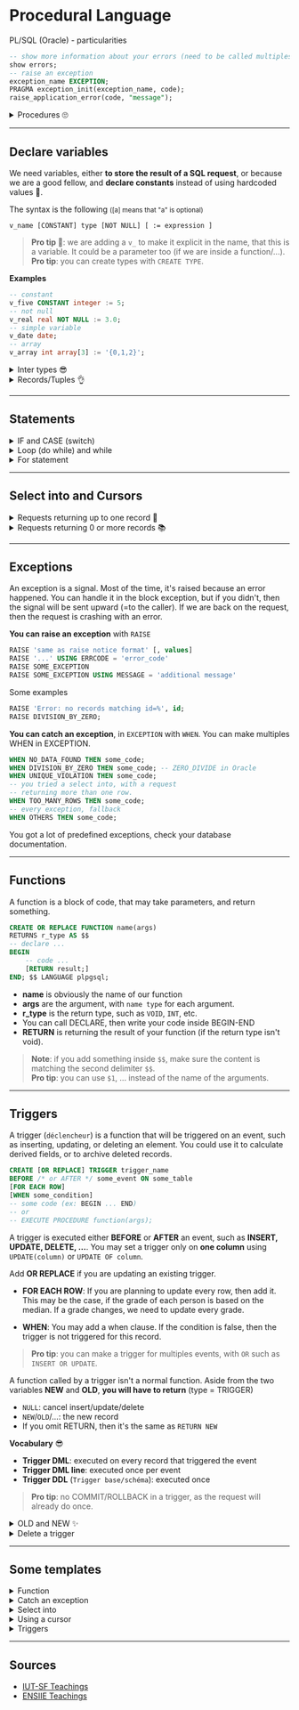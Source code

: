 # Procedural Language

PL/SQL (Oracle) - particularities

```sql
-- show more information about your errors (need to be called multiples times)
show errors;
-- raise an exception
exception_name EXCEPTION;
PRAGMA exception_init(exception_name, code);
raise_application_error(code, "message");
```

<details>
<summary>Procedures 🙄</summary>

This is a sort of function, with some small differences (no return, parameters OUT, cannot be called in SQL, ...).

```sql
CREATE OR REPLACE PROCEDURE
procedure_name(name1 type, name2 type) IS
-- variables
BEGIN
-- code
END;
/ -- compile

-- call (one of these)
execute procedure_name(args);
call procedure_name(args);
```
</details>

<hr class="sl">

## Declare variables

<div class="row row-cols-md-2 mx-0"><div>

We need variables, either **to store the result of a SQL request**, or because we are a good fellow, and **declare constants** instead of using hardcoded values 🤮.

The syntax is the following <small>([a] means that "a" is optional)</small>

```none
v_name [CONSTANT] type [NOT NULL] [ := expression ]
```

> **Pro tip 🚀**: we are adding a `v_` to make it explicit in the name, that this is a variable. It could be a parameter too (if we are inside a function/...).<br>
> **Pro tip**: you can create types with `CREATE TYPE`.
</div><div class="align-center">

**Examples**

```sql
-- constant
v_five CONSTANT integer := 5;
-- not null
v_real real NOT NULL := 3.0;
-- simple variable
v_date date;
-- array
v_array int array[3] := '{0,1,2}';
```
</div></div>

<details class="details-e">
<summary>Inter types 😎</summary>

You may want your variable to not take a hardcoded type, but a type from an attribute

```sql
v_name table.attr%type; -- type of the attribute "attr" in "table"
v_name_copy v_name%type; -- type of the variable v_name
```
</details>

<details class="details-e">
<summary>Records/Tuples 👌</summary>

We got a type to **store only ONE row**. You can access an attribute of a record with `.` (dot).

```sql
v_record record; -- record/tuple
v_record table%ROWTYPE; -- store a record/tuple of a table "table"
```
</details>

<hr class="sl">

## Statements

<details class="details-e">
<summary>IF and CASE (switch)</summary>

```sql
IF something THEN [ELSIF another_condition THEN]
	[ELSE THEN]
END IF;

-- IF ELSEIF ... ELSE
CASE variable
	WHEN value1 THEN instructions
	WHEN value2 THEN instructions
	ELSE instructions
END CASE;
```
</details>

<details class="details-e">
<summary>Loop (do while) and while</summary>

```sql
-- do ... while
LOOP something
	EXIT WHEN condition
END LOOP;

-- while
WHILE something LOOP some_code END LOOP;
```
</details>

<details class="details-e">
<summary>For statement</summary>

```sql
-- for i in seq / for (i=min; i<max; i++){}
FOR i IN min AND max LOOP some_code END LOOP;
-- reverse loop
FOR i IN REVERSE min AND max LOOP some_code END LOOP;
```
</details>

<hr class="sr">

## Select into and Cursors

<details class="details-e">
<summary>Requests returning up to one record 📘</summary>

You can use `Select ... into variables`. The variables given will be used to store the attributes of our selection.

```sql
-- THE VARIABLES MUST BE DECLARED
SELECT 5, 'Luna' INTO v_id, v_name FROM /* ... */;
SELECT * INTO v_record FROM /* ... */;
```
</details>

<details class="details-e">
<summary>Requests returning 0 or more records 📚</summary>

A cursor is something storing one row too. But, you can iterate your cursor, to see each record in the result.

* **DECLARE**

```sql
v_cursor CURSOR IS sql_request;
v_cursor CURSOR FOR sql_request;
CURSOR v_cursor FOR sql_request; -- sometimes
```

* **Usage**

```sql
FOR v_entry IN v_cursor LOOP
	-- v_entry is a RECORD
	-- use . (dot) to get an attribute (=field)
END LOOP;
````

* **Explicit usage**

```sql
OPEN v_cursor;
LOOP
	FETCH v_cursor INTO v_entry; -- v_entry is a record, DECLARE IT
	EXIT WHEN v_cursor%NOTFOUND;
	-- use . (dot) to get a attribute (=field)
	-- you may use the MOVE clause
END;
CLOSE v_cursor;
````

* **Inspect your cursor**

You can ask your cursor about things

```sql
v_cursor%FOUND -- true if there are still rows, NULL if fetch never called
v_cursor%NOTFOUND -- true if no more rows, NULL if fetch never called
v_cursor%ISOPEN -- 🙄
v_cursor%ROWCOUNT -- get the number of rows
```

Please, note that exceptions are not working on cursors (e.g.: no NO_DATA_FOUND).
</details>

<hr class="sl">

## Exceptions

An exception is a signal. Most of the time, it's raised because an error happened. You can handle it in the block exception, but if you didn't, then the signal will be sent upward (=to the caller). If we are back on the request, then the request is crashing with an error.

<div class="row row-cols-md-2 mx-0"><div>

**You can raise an exception** with `RAISE`

```sql
RAISE 'same as raise notice format' [, values]
RAISE '...' USING ERRCODE = 'error_code'
RAISE SOME_EXCEPTION
RAISE SOME_EXCEPTION USING MESSAGE = 'additional message'
```

Some examples

```sql
RAISE 'Error: no records matching id=%', id;
RAISE DIVISION_BY_ZERO;
```
</div><div>

**You can catch an exception**, in `EXCEPTION` with `WHEN`. You can make multiples WHEN in EXCEPTION.

```sql
WHEN NO_DATA_FOUND THEN some_code;
WHEN DIVISION_BY_ZERO THEN some_code; -- ZERO_DIVIDE in Oracle
WHEN UNIQUE_VIOLATION THEN some_code;
-- you tried a select into, with a request
-- returning more than one row.
WHEN TOO_MANY_ROWS THEN some_code;
-- every exception, fallback
WHEN OTHERS THEN some_code;
```
</div></div>

You got a lot of predefined exceptions, check your database documentation.

<hr class="sr">

## Functions

A function is a block of code, that may take parameters, and return something.

<div class="row row-cols-md-2 mx-0"><div>

```sql
CREATE OR REPLACE FUNCTION name(args) 
RETURNS r_type AS $$
-- declare ...
BEGIN
    -- code ...
    [RETURN result;]
END; $$ LANGUAGE plpgsql;
```
</div><div class="align-self-center">

* **name** is obviously the name of our function
* **args** are the argument, with `name type` for each argument.
* **r_type** is the return type, such as `VOID`, `INT`, etc.
* You can call DECLARE, then write your code inside BEGIN-END
* **RETURN** is returning the result of your function (if the return type isn't void).
</div></div>

> **Note**: if you add something inside `$$`, make sure the content is matching the second delimiter `$$`.<br>
> **Pro tip**: you can use `$1`, ... instead of the name of the arguments.

<hr class="sl">

## Triggers

<div class="row row-cols-md-2 mx-0"><div>

A trigger (`déclencheur`) is a function that will be triggered on an event, such as inserting, updating, or deleting an element. You could use it to calculate derived fields, or to archive deleted records.

```sql
CREATE [OR REPLACE] TRIGGER trigger_name
BEFORE /* or AFTER */ some_event ON some_table
[FOR EACH ROW]
[WHEN some_condition]
-- some code (ex: BEGIN ... END)
-- or
-- EXECUTE PROCEDURE function(args);
```
</div><div class="align-self-center">

A trigger is executed either **BEFORE** or **AFTER** an event, such as **INSERT, UPDATE, DELETE, ...**. You may set a trigger only on **one column** using `UPDATE(column)` or `UPDATE OF column`.

Add **OR REPLACE** if you are updating an existing trigger.

* **FOR EACH ROW**: If you are planning to update every row, then add it. This may be the case, if the grade of each person is based on the median. If a grade changes, we need to update every grade.

* **WHEN**: You may add a when clause. If the condition is false, then the trigger is not triggered for this record.

> **Pro tip**: you can make a trigger for multiples events, with `OR` such as `INSERT OR UPDATE`.<br>
</div></div>

A function called by a trigger isn't a normal function. Aside from the two variables **NEW** and **OLD**, **you will have to return** (type = TRIGGER)

* `NULL`: cancel insert/update/delete
* `NEW`/`OLD`/...: the new record
* If you omit RETURN, then it's the same as `RETURN NEW`

**Vocabulary** 😎

* **Trigger DML**: executed on every record that triggered the event
* **Trigger DML line**: executed once per event
* **Trigger DDL** (`Trigger base/schéma`): executed once

> **Pro tip**: no COMMIT/ROLLBACK in a trigger, as the request will already do once.

<details class="details-e">
<summary>OLD and NEW ✨</summary>

When updating a line, you got the old record in `OLD`, the one after updating in `NEW`. For INSERT, you got only `NEW` (OLD is null). For DELETE, you got only `OLD` (NEW is null).

You will most likely use them inside your trigger ✨. They are called **correlation variables**. They are records, such use `.` to get an attribute.

Sometimes, we are renaming them. Right before the `FOR EACH ROW` (even if you don't have one), you could do this, to use `:old` and `:new`.

```sql
REFERENCING OLD :old NEW :new
```
</details>

<details class="details-e">
<summary>Delete a trigger</summary>

```sql
DROP TRIGGER trigger_name ON some_table;
DROP TRIGGER IF EXISTS trigger_name ON some_table;
```
</details>

<hr class="sr">

## Some templates

<details class="details-e">
<summary>Function</summary>

```sql
CREATE OR REPLACE FUNCTION some_function(param1 INTEGER, param2 INTEGER) RETURNS VOID AS $$
BEGIN
    RAISE EXCEPTION 'param1 is %. param2 is %.', param1, param2;
END; $$ LANGUAGE plpgsql;
```

Then test

```sql
SELECT some_function(5,10);
-- [...] param1 is 5. param2 is 10.
```
</details>

<details class="details-e">
<summary>Catch an exception</summary>

```sql
CREATE OR REPLACE FUNCTION some_function() RETURNS VOID AS $$
BEGIN
    Select 1/0;
EXCEPTION
    WHEN division_by_zero then RAISE EXCEPTION 'catch';
END; $$ LANGUAGE plpgsql;
```
</details>

<details class="details-e">
<summary>Select into</summary>

```sql
CREATE OR REPLACE FUNCTION some_function() RETURNS RECORD AS $$
DECLARE
    v_record RECORD;
BEGIN
    Select 1, 'Luna', 18, 'Woman' INTO v_record;
    RETURN v_record;
END; $$ LANGUAGE plpgsql;
```

Then test

```sql
SELECT some_function()
-- (1,Luna,18,Woman)
```
</details>

<details class="details-e">
<summary>Using a cursor</summary>

```sql
CREATE OR REPLACE FUNCTION some_function() RETURNS void AS $$
DECLARE
v_cursor CURSOR IS SELECT 'Luna' as NAME; -- some real request 🙄
BEGIN
    FOR v_entry IN v_cursor LOOP
        -- do something
        -- raise exception :)
        RAISE '%', v_entry.name;
	END LOOP;
END; $$ LANGUAGE plpgsql;
```

```sql
SELECT some_function();
-- [...] Luna
```
</details>

<details class="details-e">
<summary>Triggers</summary>

```sql
CREATE OR REPLACE FUNCTION some_function() RETURNS TRIGGER AS $$
BEGIN
    RETURN NEW; -- 
END; $$ LANGUAGE plpgsql;
```

You should check if "BEFORE INSERT" is what you want, and if you should remove "FOR EACH ROW"...

```sql
CREATE TRIGGER some_trigger BEFORE INSERT ON some_table FOR EACH ROW
EXECUTE PROCEDURE some_function();
```
</details>

<hr class="sl">

## Sources

* [IUT-SF Teachings](http://www.iut-fbleau.fr/)
* [ENSIIE Teachings](https://www.ensiie.fr/)